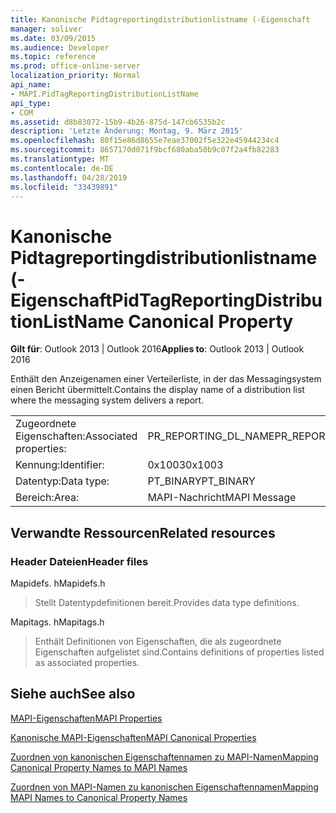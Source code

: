 ```yaml
---
title: Kanonische Pidtagreportingdistributionlistname (-Eigenschaft
manager: soliver
ms.date: 03/09/2015
ms.audience: Developer
ms.topic: reference
ms.prod: office-online-server
localization_priority: Normal
api_name:
- MAPI.PidTagReportingDistributionListName
api_type:
- COM
ms.assetid: d8b83072-15b9-4b26-875d-147cb6535b2c
description: 'Letzte Änderung: Montag, 9. März 2015'
ms.openlocfilehash: 80f15e86d8655e7eae37002f5e322e45944234c4
ms.sourcegitcommit: 8657170d071f9bcf680aba50b9c07f2a4fb82283
ms.translationtype: MT
ms.contentlocale: de-DE
ms.lasthandoff: 04/28/2019
ms.locfileid: "33439891"
---
```

# <a name="pidtagreportingdistributionlistname-canonical-property"></a><span data-ttu-id="25242-103">Kanonische Pidtagreportingdistributionlistname (-Eigenschaft</span><span class="sxs-lookup"><span data-stu-id="25242-103">PidTagReportingDistributionListName Canonical Property</span></span>

  
  
<span data-ttu-id="25242-104">**Gilt für**: Outlook 2013 | Outlook 2016</span><span class="sxs-lookup"><span data-stu-id="25242-104">**Applies to**: Outlook 2013 | Outlook 2016</span></span> 
  
<span data-ttu-id="25242-105">Enthält den Anzeigenamen einer Verteilerliste, in der das Messagingsystem einen Bericht übermittelt.</span><span class="sxs-lookup"><span data-stu-id="25242-105">Contains the display name of a distribution list where the messaging system delivers a report.</span></span>
  
|||
|:-----|:-----|
|<span data-ttu-id="25242-106">Zugeordnete Eigenschaften:</span><span class="sxs-lookup"><span data-stu-id="25242-106">Associated properties:</span></span>  <br/> |<span data-ttu-id="25242-107">PR_REPORTING_DL_NAME</span><span class="sxs-lookup"><span data-stu-id="25242-107">PR_REPORTING_DL_NAME</span></span>  <br/> |
|<span data-ttu-id="25242-108">Kennung:</span><span class="sxs-lookup"><span data-stu-id="25242-108">Identifier:</span></span>  <br/> |<span data-ttu-id="25242-109">0x1003</span><span class="sxs-lookup"><span data-stu-id="25242-109">0x1003</span></span>  <br/> |
|<span data-ttu-id="25242-110">Datentyp:</span><span class="sxs-lookup"><span data-stu-id="25242-110">Data type:</span></span>  <br/> |<span data-ttu-id="25242-111">PT_BINARY</span><span class="sxs-lookup"><span data-stu-id="25242-111">PT_BINARY</span></span>  <br/> |
|<span data-ttu-id="25242-112">Bereich:</span><span class="sxs-lookup"><span data-stu-id="25242-112">Area:</span></span>  <br/> |<span data-ttu-id="25242-113">MAPI-Nachricht</span><span class="sxs-lookup"><span data-stu-id="25242-113">MAPI Message</span></span>  <br/> |
   
## <a name="related-resources"></a><span data-ttu-id="25242-114">Verwandte Ressourcen</span><span class="sxs-lookup"><span data-stu-id="25242-114">Related resources</span></span>

### <a name="header-files"></a><span data-ttu-id="25242-115">Header Dateien</span><span class="sxs-lookup"><span data-stu-id="25242-115">Header files</span></span>

<span data-ttu-id="25242-116">Mapidefs. h</span><span class="sxs-lookup"><span data-stu-id="25242-116">Mapidefs.h</span></span>
  
> <span data-ttu-id="25242-117">Stellt Datentypdefinitionen bereit.</span><span class="sxs-lookup"><span data-stu-id="25242-117">Provides data type definitions.</span></span>
    
<span data-ttu-id="25242-118">Mapitags. h</span><span class="sxs-lookup"><span data-stu-id="25242-118">Mapitags.h</span></span>
  
> <span data-ttu-id="25242-119">Enthält Definitionen von Eigenschaften, die als zugeordnete Eigenschaften aufgelistet sind.</span><span class="sxs-lookup"><span data-stu-id="25242-119">Contains definitions of properties listed as associated properties.</span></span>
    
## <a name="see-also"></a><span data-ttu-id="25242-120">Siehe auch</span><span class="sxs-lookup"><span data-stu-id="25242-120">See also</span></span>



[<span data-ttu-id="25242-121">MAPI-Eigenschaften</span><span class="sxs-lookup"><span data-stu-id="25242-121">MAPI Properties</span></span>](mapi-properties.md)
  
[<span data-ttu-id="25242-122">Kanonische MAPI-Eigenschaften</span><span class="sxs-lookup"><span data-stu-id="25242-122">MAPI Canonical Properties</span></span>](mapi-canonical-properties.md)
  
[<span data-ttu-id="25242-123">Zuordnen von kanonischen Eigenschaftennamen zu MAPI-Namen</span><span class="sxs-lookup"><span data-stu-id="25242-123">Mapping Canonical Property Names to MAPI Names</span></span>](mapping-canonical-property-names-to-mapi-names.md)
  
[<span data-ttu-id="25242-124">Zuordnen von MAPI-Namen zu kanonischen Eigenschaftennamen</span><span class="sxs-lookup"><span data-stu-id="25242-124">Mapping MAPI Names to Canonical Property Names</span></span>](mapping-mapi-names-to-canonical-property-names.md)

